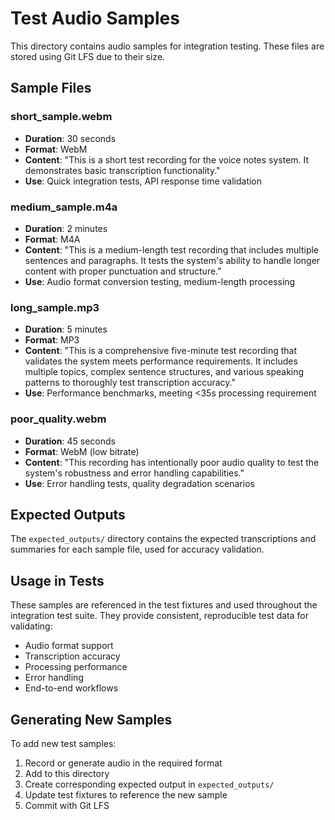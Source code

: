 # Test Audio Samples

This directory contains audio samples for integration testing. These files are stored using Git LFS due to their size.

## Sample Files

### short_sample.webm
- **Duration**: 30 seconds
- **Format**: WebM
- **Content**: "This is a short test recording for the voice notes system. It demonstrates basic transcription functionality."
- **Use**: Quick integration tests, API response time validation

### medium_sample.m4a
- **Duration**: 2 minutes
- **Format**: M4A
- **Content**: "This is a medium-length test recording that includes multiple sentences and paragraphs. It tests the system's ability to handle longer content with proper punctuation and structure."
- **Use**: Audio format conversion testing, medium-length processing

### long_sample.mp3
- **Duration**: 5 minutes
- **Format**: MP3
- **Content**: "This is a comprehensive five-minute test recording that validates the system meets performance requirements. It includes multiple topics, complex sentence structures, and various speaking patterns to thoroughly test transcription accuracy."
- **Use**: Performance benchmarks, meeting <35s processing requirement

### poor_quality.webm
- **Duration**: 45 seconds
- **Format**: WebM (low bitrate)
- **Content**: "This recording has intentionally poor audio quality to test the system's robustness and error handling capabilities."
- **Use**: Error handling tests, quality degradation scenarios

## Expected Outputs

The `expected_outputs/` directory contains the expected transcriptions and summaries for each sample file, used for accuracy validation.

## Usage in Tests

These samples are referenced in the test fixtures and used throughout the integration test suite. They provide consistent, reproducible test data for validating:

- Audio format support
- Transcription accuracy
- Processing performance
- Error handling
- End-to-end workflows

## Generating New Samples

To add new test samples:

1. Record or generate audio in the required format
2. Add to this directory
3. Create corresponding expected output in `expected_outputs/`
4. Update test fixtures to reference the new sample
5. Commit with Git LFS